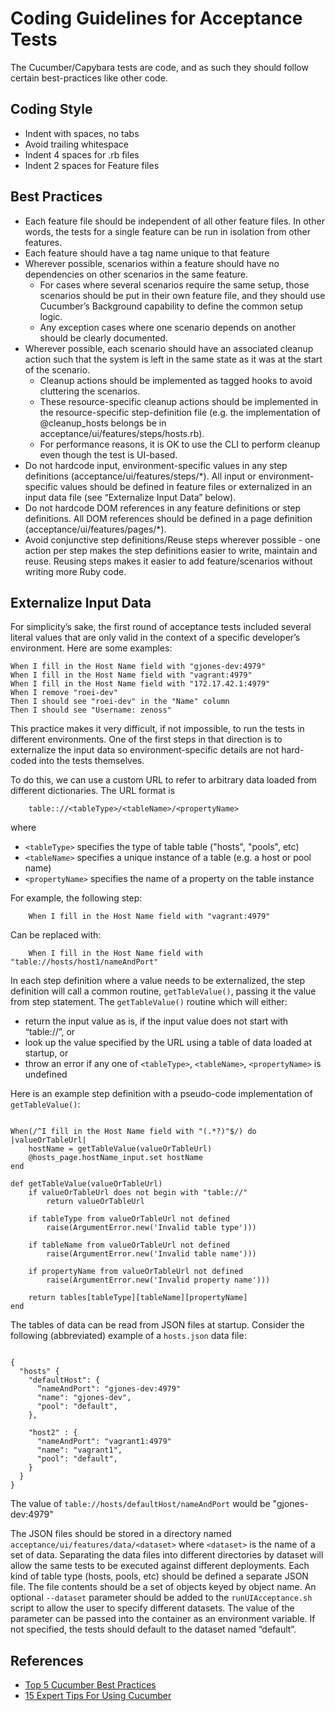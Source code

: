 # Coding Guidelines for Acceptance Tests
The Cucumber/Capybara tests are code, and as such they should follow certain best-practices like other code.

## Coding Style
 * Indent with spaces, no tabs
 * Avoid trailing whitespace
 * Indent 4 spaces for .rb files
 * Indent 2 spaces for Feature files

## Best Practices
 * Each feature file should be independent of all other feature files. In other words, the tests for a single feature can be run in isolation from other features.
 * Each feature should have a tag name unique to that feature
 * Wherever possible, scenarios within a feature should have no dependencies on other scenarios in the same feature.
   * For cases where several scenarios require the same setup, those scenarios should be put in their own feature file, and they should use Cucumber’s Background capability to define the common setup logic.
   * Any exception cases where one scenario depends on another should be clearly documented.
 * Wherever possible, each scenario should have an associated cleanup action such that the system is left in the same state as it was at the start of the scenario.
   * Cleanup actions should be implemented as tagged hooks to avoid cluttering the scenarios.
   * These resource-specific cleanup actions should be implemented in the resource-specific step-definition file (e.g. the implementation of @cleanup_hosts belongs be in acceptance/ui/features/steps/hosts.rb).
   * For performance reasons, it is OK to use the CLI to perform cleanup even though the test is UI-based.
 * Do not hardcode input, environment-specific values in any step definitions (acceptance/ui/features/steps/*). All input or environment-specific values should be defined in feature files or externalized in an input data file (see “Externalize Input Data” below).
 * Do not hardcode DOM references in any feature definitions or step definitions. All DOM references should be defined in a page definition (acceptance/ui/features/pages/*).
 * Avoid conjunctive step definitions/Reuse steps wherever possible - one action per step makes the step definitions easier to write, maintain and reuse. Reusing steps makes it easier to add feature/scenarios without writing more Ruby code.

## Externalize Input Data
For simplicity’s sake, the first round of acceptance tests included several literal values that are only valid in the context of a specific developer’s environment. Here are some examples:

```
When I fill in the Host Name field with "gjones-dev:4979"
When I fill in the Host Name field with "vagrant:4979"
When I fill in the Host Name field with "172.17.42.1:4979"
When I remove "roei-dev"
Then I should see "roei-dev" in the "Name" column
Then I should see "Username: zenoss"
```

This practice makes it very difficult, if not impossible, to run the tests in different environments.  One of the first steps in that direction is to externalize the input data so environment-specific details are not hard-coded into the tests themselves.

To do this, we can use a custom URL to refer to arbitrary data loaded from different dictionaries. The URL format is

```
    table:://<tableType>/<tableName>/<propertyName>
```

where

 * `<tableType>`	specifies the type of table table ("hosts", "pools", etc)
 * `<tableName>`	specifies a unique instance of a table (e.g. a host or pool name)
 * `<propertyName>`	specifies the name of a property on the table instance

For example, the following step:

```
    When I fill in the Host Name field with "vagrant:4979"
```

Can be replaced with:

```
    When I fill in the Host Name field with "table://hosts/host1/nameAndPort"
```

In each step definition where a value needs to be externalized, the step definition will call a common routine, `getTableValue()`, passing it the value from step statement. The `getTableValue()` routine which will either:

 * return the input value as is, if the input value does not start with “table://”, or
 * look up the value specified by the URL using a table of data loaded at startup, or
 * throw an error if any one of `<tableType>`, `<tableName>`, `<propertyName>` is undefined

Here is an example step definition with a pseudo-code implementation of `getTableValue()`:

```

When(/^I fill in the Host Name field with "(.*?)"$/) do |valueOrTableUrl|
    hostName = getTableValue(valueOrTableUrl)
    @hosts_page.hostName_input.set hostName
end

def getTableValue(valueOrTableUrl) 
    if valueOrTableUrl does not begin with "table://"
        return valueOrTableUrl

    if tableType from valueOrTableUrl not defined
        raise(ArgumentError.new('Invalid table type')))

    if tableName from valueOrTableUrl not defined
        raise(ArgumentError.new('Invalid table name')))

    if propertyName from valueOrTableUrl not defined
        raise(ArgumentError.new('Invalid property name')))

    return tables[tableType][tableName][propertyName]
end
```

The tables of data can be read from JSON files at startup.  Consider the following (abbreviated) example of a `hosts.json` data file:

```

{
  "hosts" { 
    "defaultHost": {
      “nameAndPort": "gjones-dev:4979"
      "name": "gjones-dev",
      "pool": "default",
    },

    "host2" : {
      "nameAndPort": "vagrant1:4979"
      "name": "vagrant1",
      "pool": "default",
    }
  }
}
```
The value of `table://hosts/defaultHost/nameAndPort` would be "gjones-dev:4979"

The JSON files should be stored in a directory named `acceptance/ui/features/data/<dataset>`  where `<dataset>` is the name of a set of data. Separating the data files into different directories by dataset will allow the same tests to be executed against different deployments. Each kind of table type (hosts, pools, etc) should be defined a separate JSON file. The file contents should be a set of objects keyed by object name.  An optional `--dataset` parameter should be added to the `runUIAcceptance.sh` script to allow the user to specify different datasets.  The value of the parameter can be passed into the container as an environment variable. If not specified, the tests should default to the dataset named “default”.



## References
 * [Top 5 Cucumber Best Practices](http://blog.codeship.com/cucumber-best-practices/)
 * [15 Expert Tips For Using Cucumber](https://blog.engineyard.com/2009/15-expert-tips-for-using-cucumber)
